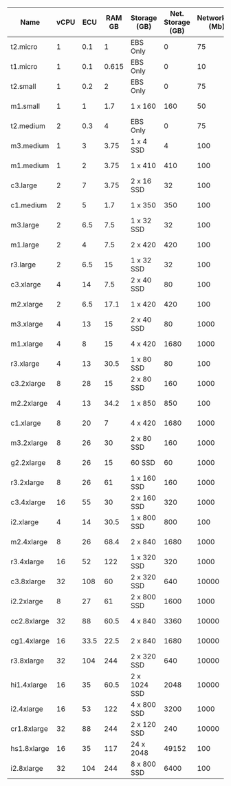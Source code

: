 Name         |  vCPU  |  ECU   |  RAM GB  |  Storage (GB)  |  Net. Storage (GB)  |  Networking (Mb)  |  Price   |  Spot Price  |  Monthly Price  |  Monthly Spot Price  |  Generation  |  Family           
-------------|--------|--------|----------|----------------|---------------------|-------------------|----------|--------------|-----------------|----------------------|--------------|-------------------
t2.micro     |  1     |  0.1   |  1       |  EBS Only      |  0                  |  75               |  $0.013  |              |  $9.6720        |                      |  2           |  General Purpose  
t1.micro     |  1     |  0.1   |  0.615   |  EBS Only      |  0                  |  10               |  $0.020  |  $0.0031     |  $14.8800       |  $2.3064             |  1           |  General Purpose  
t2.small     |  1     |  0.2   |  2       |  EBS Only      |  0                  |  75               |  $0.026  |              |  $19.3440       |                      |  2           |  General Purpose  
m1.small     |  1     |  1     |  1.7     |  1 x 160       |  160                |  50               |  $0.044  |  $0.0071     |  $32.7360       |  $5.2824             |  1           |  General Purpose  
t2.medium    |  2     |  0.3   |  4       |  EBS Only      |  0                  |  75               |  $0.052  |              |  $38.6880       |                      |  2           |  General Purpose  
m3.medium    |  1     |  3     |  3.75    |  1 x 4 SSD     |  4                  |  100              |  $0.070  |  $0.1100     |  $52.0800       |  $81.8400            |  3           |  General Purpose  
m1.medium    |  1     |  2     |  3.75    |  1 x 410       |  410                |  100              |  $0.087  |  $0.0081     |  $64.7280       |  $6.0264             |  1           |  General Purpose  
c3.large     |  2     |  7     |  3.75    |  2 x 16 SSD    |  32                 |  100              |  $0.105  |  $0.0160     |  $78.1200       |  $11.9040            |  3           |  Compute Optimized
c1.medium    |  2     |  5     |  1.7     |  1 x 350       |  350                |  100              |  $0.130  |  $0.0160     |  $96.7200       |  $11.9040            |  1           |  Compute Optimized
m3.large     |  2     |  6.5   |  7.5     |  1 x 32 SSD    |  32                 |  100              |  $0.140  |  $0.2000     |  $104.1600      |  $148.8000           |  3           |  General Purpose  
m1.large     |  2     |  4     |  7.5     |  2 x 420       |  420                |  100              |  $0.175  |  $0.0161     |  $130.2000      |  $11.9784            |  1           |  General Purpose  
r3.large     |  2     |  6.5   |  15      |  1 x 32 SSD    |  32                 |  100              |  $0.175  |  $0.0160     |  $130.2000      |  $11.9040            |  3           |  Memory Optimized 
c3.xlarge    |  4     |  14    |  7.5     |  2 x 40 SSD    |  80                 |  100              |  $0.210  |  $0.0300     |  $156.2400      |  $22.3200            |  3           |  Compute Optimized
m2.xlarge    |  2     |  6.5   |  17.1    |  1 x 420       |  420                |  100              |  $0.245  |              |  $182.2800      |                      |  2           |  Memory Optimized 
m3.xlarge    |  4     |  13    |  15      |  2 x 40 SSD    |  80                 |  1000             |  $0.280  |  $0.4500     |  $208.3200      |  $334.8000           |  3           |  General Purpose  
m1.xlarge    |  4     |  8     |  15      |  4 x 420       |  1680               |  1000             |  $0.350  |  $0.0330     |  $260.4000      |  $24.5520            |  1           |  General Purpose  
r3.xlarge    |  4     |  13    |  30.5    |  1 x 80 SSD    |  80                 |  100              |  $0.350  |  $0.0300     |  $260.4000      |  $22.3200            |  3           |  Memory Optimized 
c3.2xlarge   |  8     |  28    |  15      |  2 x 80 SSD    |  160                |  1000             |  $0.420  |  $0.0600     |  $312.4800      |  $44.6400            |  3           |  Compute Optimized
m2.2xlarge   |  4     |  13    |  34.2    |  1 x 850       |  850                |  100              |  $0.490  |              |  $364.5600      |                      |  2           |  Memory Optimized 
c1.xlarge    |  8     |  20    |  7       |  4 x 420       |  1680               |  1000             |  $0.520  |  $0.0600     |  $386.8800      |  $44.6400            |  1           |  Compute Optimized
m3.2xlarge   |  8     |  26    |  30      |  2 x 80 SSD    |  160                |  1000             |  $0.560  |  $1.0000     |  $416.6400      |  $744.0000           |  3           |  General Purpose  
g2.2xlarge   |  8     |  26    |  15      |  60 SSD        |  60                 |  1000             |  $0.650  |  $0.0600     |  $483.6000      |  $44.6400            |  2           |  GPU Instances    
r3.2xlarge   |  8     |  26    |  61      |  1 x 160 SSD   |  160                |  1000             |  $0.700  |  $0.0600     |  $520.8000      |  $44.6400            |  3           |  Memory Optimized 
c3.4xlarge   |  16    |  55    |  30      |  2 x 160 SSD   |  320                |  1000             |  $0.840  |  $0.1300     |  $624.9600      |  $96.7200            |  3           |  Compute Optimized
i2.xlarge    |  4     |  14    |  30.5    |  1 x 800 SSD   |  800                |  100              |  $0.853  |              |  $634.6320      |                      |  2           |  Storage Optimized
m2.4xlarge   |  8     |  26    |  68.4    |  2 x 840       |  1680               |  1000             |  $0.980  |              |  $729.1200      |                      |  2           |  Memory Optimized 
r3.4xlarge   |  16    |  52    |  122     |  1 x 320 SSD   |  320                |  1000             |  $1.400  |  $0.1300     |  $1,041.6000    |  $96.7200            |  3           |  Memory Optimized 
c3.8xlarge   |  32    |  108   |  60      |  2 x 320 SSD   |  640                |  10000            |  $1.680  |  $0.2600     |  $1,249.9200    |  $193.4400           |  3           |  Compute Optimized
i2.2xlarge   |  8     |  27    |  61      |  2 x 800 SSD   |  1600               |  1000             |  $1.705  |              |  $1,268.5200    |                      |  2           |  Storage Optimized
cc2.8xlarge  |  32    |  88    |  60.5    |  4 x 840       |  3360               |  10000            |  $2.000  |  $0.2000     |  $1,488.0000    |  $148.8000           |  2           |  Compute Optimized
cg1.4xlarge  |  16    |  33.5  |  22.5    |  2 x 840       |  1680               |  10000            |  $2.100  |              |  $1,562.4000    |                      |  1           |  GPU Instances    
r3.8xlarge   |  32    |  104   |  244     |  2 x 320 SSD   |  640                |  10000            |  $2.800  |  $0.2600     |  $2,083.2000    |  $193.4400           |  3           |  Memory Optimized 
hi1.4xlarge  |  16    |  35    |  60.5    |  2 x 1024 SSD  |  2048               |  10000            |  $3.100  |              |  $2,306.4000    |                      |  1           |  Storage Optimized
i2.4xlarge   |  16    |  53    |  122     |  4 x 800 SSD   |  3200               |  1000             |  $3.410  |              |  $2,537.0400    |                      |  2           |  Storage Optimized
cr1.8xlarge  |  32    |  88    |  244     |  2 x 120 SSD   |  240                |  10000            |  $3.500  |              |  $2,604.0000    |                      |  1           |  Memory Optimized 
hs1.8xlarge  |  16    |  35    |  117     |  24 x 2048     |  49152              |  100              |  $4.600  |  $0.1300     |  $3,422.4000    |  $96.7200            |  1           |  Storage Optimized
i2.8xlarge   |  32    |  104   |  244     |  8 x 800 SSD   |  6400               |  100              |  $6.820  |              |  $5,074.0800    |                      |  2           |  Storage Optimized
